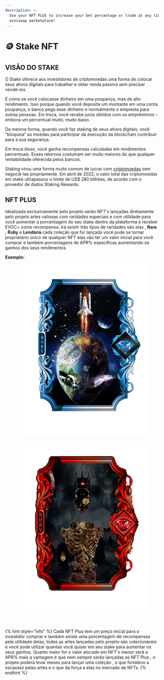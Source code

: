 ```yaml
---
description: >-
  Use your NFT PLUS to increase your bet percentage or trade at any time on the
  evocswap marketplace!
---
```


# 🪙 Stake NFT

## VISÃO DO STAKE

O Stake oferece aos investidores de criptomoedas uma forma de colocar seus ativos digitais para trabalhar e obter renda passiva sem precisar vendê-los.

É como se você colocasse dinheiro em uma poupança, mas de alto rendimento. Isso porque quando você deposita um montante em uma conta poupança, o banco pega esse dinheiro e normalmente o empresta para outras pessoas. Em troca, você recebe juros obtidos com os empréstimos – embora um percentual muito, muito baixo.

Da mesma forma, quando você faz staking de seus ativos digitais, você “bloqueia” as moedas para participar da execução da blockchain contribuir para a sua segurança.

Em troca disso, você ganha recompensas calculadas em rendimentos percentuais. Esses retornos costumam ser muito maiores do que qualquer rentabilidade oferecida pelos bancos.

Staking virou uma forma muito comum de lucrar com [criptomoedas](https://www.infomoney.com.br/guias/criptomoedas/) sem negociá-las propriamente. Em abril de 2022, o valor total das criptomoedas em stake ultrapassou o limite de US$ 280 bilhões, de acordo com o provedor de dados Staking Rewards.

## NFT PLUS

Idealizada exclusivamente pelo projeto serão NFT's lançadas diretamente pelo projeto artes valiosas com raridades especiais e com utilidade para você aumentar a porcentagem do seu stake dentro da plataforma e receber EVOC+ como recompensa. Irá existir três tipos de  raridades são elas , **Rara** , **Ruby** e **Lendária** cada coleção que for lançada você pode se tornar proprietário único de qualquer NFT elas vão ter um valor inicial para você comprar e também porcentagens de APR% especificas aumentando os ganhos dos seus rendimentos.

**Exemplo:**

<div>

<figure><img src="../.gitbook/assets/Rara.png" alt=""><figcaption></figcaption></figure>

 

<figure><img src="../.gitbook/assets/Ruby.png" alt=""><figcaption></figcaption></figure>

 

<figure><img src="../.gitbook/assets/Lendária.jpg" alt=""><figcaption></figcaption></figure>

</div>

{% hint style="info" %}
Cada NFT Plus tem um preço inicial para o investidor comprar  e também existe uma porcentagem de recompensas pela utilidade delas, todas as artes lançadas pelo projeto são colecionáveis e você pode utilizar quantas você quiser em seu stake para aumentar os seus ganhos. Quanto maior for o valor alocado em NFT's menor será a APR% mais a vantagem é que nem sempre serão lançadas as NFT Plus , o projeto poderá levar meses para lançar uma coleção , o que fortalece a escassez pelas artes e o que da força a elas no mercado de NFTs.
{% endhint %}
